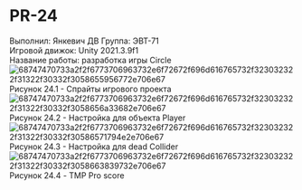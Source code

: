 # PR-24
Выполнил: Янкевич ДВ Группа: ЭВТ-71  
Игровой движок: Unity 2021.3.9f1  
Название работы: разработка игры Circle  
![68747470733a2f2f6773706963732e6f72672f696d616765732f323032322f31322f30332f3058655956772e706e67](https://user-images.githubusercontent.com/119736937/205519270-d860a020-8c51-4161-ab63-ff0ea98e6099.png)   
Рисунок 24.1 - Спрайты игрового проекта  
![68747470733a2f2f6773706963732e6f72672f696d616765732f323032322f31322f30332f3058656a33682e706e67](https://user-images.githubusercontent.com/119736937/205519309-d42c5575-0d76-41a4-92e3-262db093f570.png)  
Рисунок 24.2 - Настройка для объекта Player  
![68747470733a2f2f6773706963732e6f72672f696d616765732f323032322f31322f30332f30586571794e2e706e67](https://user-images.githubusercontent.com/119736937/205519338-244945cf-1426-49c3-ab8d-c384ff312053.png)  
Рисунок 24.3 - Настройка для dead Collider  
![68747470733a2f2f6773706963732e6f72672f696d616765732f323032322f31322f30332f3058663839732e706e67](https://user-images.githubusercontent.com/119736937/205519369-f08e199f-8e49-467d-8879-192f43d1edca.png)  
Рисунок 24.4 - TMP Pro score  

